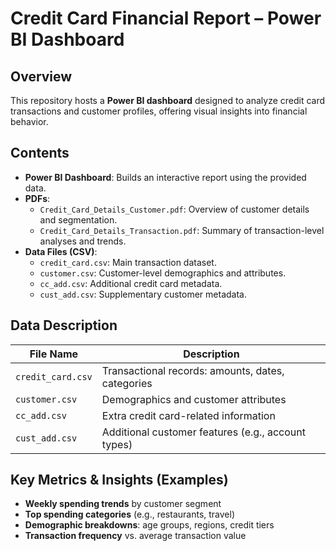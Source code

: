 # Credit Card Financial Report – Power BI Dashboard

## Overview
This repository hosts a **Power BI dashboard** designed to analyze credit card transactions and customer profiles, offering visual insights into financial behavior.

## Contents
- **Power BI Dashboard**: Builds an interactive report using the provided data.
- **PDFs**:
  - `Credit_Card_Details_Customer.pdf`: Overview of customer details and segmentation.
  - `Credit_Card_Details_Transaction.pdf`: Summary of transaction-level analyses and trends.
- **Data Files (CSV)**:
  - `credit_card.csv`: Main transaction dataset.
  - `customer.csv`: Customer-level demographics and attributes.
  - `cc_add.csv`: Additional credit card metadata.
  - `cust_add.csv`: Supplementary customer metadata.

## Data Description
| File Name                  | Description                                        |
|----------------------------|----------------------------------------------------|
| `credit_card.csv`          | Transactional records: amounts, dates, categories  |
| `customer.csv`             | Demographics and customer attributes               |
| `cc_add.csv`               | Extra credit card-related information              |
| `cust_add.csv`             | Additional customer features (e.g., account types) |

## Key Metrics & Insights (Examples)
- **Weekly spending trends** by customer segment
- **Top spending categories** (e.g., restaurants, travel)
- **Demographic breakdowns**: age groups, regions, credit tiers
- **Transaction frequency** vs. average transaction value

